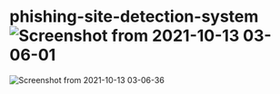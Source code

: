# phishing-site-detection-system![Screenshot from 2021-10-13 03-06-01](https://user-images.githubusercontent.com/77591327/137076424-253994a2-cdfc-48ef-b1ca-011066c77c37.png)
![Screenshot from 2021-10-13 03-06-36](https://user-images.githubusercontent.com/77591327/137076435-9b10f37c-c2ac-414d-b0cb-336135fe42f3.png)
